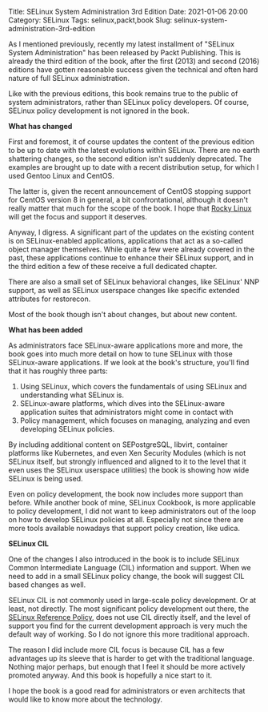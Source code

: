 Title: SELinux System Administration 3rd Edition
Date: 2021-01-06 20:00
Category: SELinux
Tags: selinux,packt,book
Slug: selinux-system-administration-3rd-edition

As I mentioned previously, recently my latest installment of "SELinux System
Administration" has been released by Packt Publishing. This is already the
third edition of the book, after the first (2013) and second (2016) editions
have gotten reasonable success given the technical and often hard nature of
full SELinux administration.

Like with the previous editions, this book remains true to the public of
system administrators, rather than SELinux policy developers. Of course,
SELinux policy development is not ignored in the book.

<!-- PELICAN_END_SUMMARY -->

**What has changed**

First and foremost, it of course updates the content of the previous edition
to be up to date with the latest evolutions within SELinux. There are no earth
shattering changes, so the second edition isn't suddenly deprecated. The examples
are brought up to date with a recent distribution setup, for which I used
Gentoo Linux and CentOS.

The latter is, given the recent announcement of CentOS stopping support for
CentOS version 8 in general, a bit confrontational, although it doesn't
really matter that much for the scope of the book. I hope that [Rocky
Linux](https://rockylinux.org/) will get the focus and support it deserves.

Anyway, I digress. A significant part of the updates on the existing content
is on SELinux-enabled applications, applications that act as a so-called object
manager themselves. While quite a few were already covered in the past, these
applications continue to enhance their SELinux support, and in the third edition
a few of these receive a full dedicated chapter.

There are also a small set of SELinux behavioral changes, like SELinux' NNP
support, as well as SELinux userspace changes like specific extended attributes
for restorecon.

Most of the book though isn't about changes, but about new content.

**What has been added**

As administrators face SELinux-aware applications more and more, the book
goes into much more detail on how to tune SELinux with those SELinux-aware
applications. If we look at the book's structure, you'll find that it has
roughly three parts:

1. Using SELinux, which covers the fundamentals of using SELinux and
   understanding what SELinux is.
2. SELinux-aware platforms, which dives into the SELinux-aware application
   suites that administrators might come in contact with
3. Policy management, which focuses on managing, analyzing and even
   developing SELinux policies.

By including additional content on SEPostgreSQL, libvirt, container
platforms like Kubernetes, and even Xen Security Modules (which is not
SELinux itself, but strongly influenced and aligned to it to the level
that it even uses the SELinux userspace utilities) the book is showing how
wide SELinux is being used.

Even on policy development, the book now includes more support than before.
While another book of mine, SELinux Cookbook, is more applicable to policy
development, I did not want to keep administrators out of the loop on how
to develop SELinux policies at all. Especially not since there are more
tools available nowadays that support policy creation, like udica.

**SELinux CIL**

One of the changes I also introduced in the book is to include SELinux
Common Intermediate Language (CIL) information and support. When we need
to add in a small SELinux policy change, the book will suggest CIL based
changes as well.

SELinux CIL is not commonly used in large-scale policy development. Or at
least, not directly. The most significant policy development out there,
the [SELinux Reference Policy](https://github.com/SELinuxProject/refpolicy/wiki),
does not use CIL directly itself, and the level of support you find for
the current development approach is very much the default way of working. So
I do not ignore this more traditional approach.

The reason I did include more CIL focus is because CIL has a few advantages
up its sleeve that is harder to get with the traditional language. Nothing
major perhaps, but enough that I feel it should be more actively promoted
anyway. And this book is hopefully a nice start to it.

I hope the book is a good read for administrators or even architects that
would like to know more about the technology.


